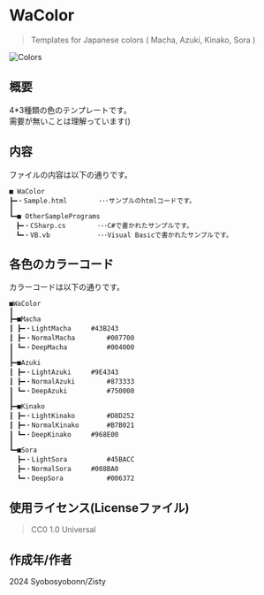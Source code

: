 # WaColor
> Templates for Japanese colors ( Macha, Azuki, Kinako, Sora )

![Colors](https://github.com/zisty-h/WaColor/blob/main/Colors.png?raw=true)

## 概要
4*3種類の色のテンプレートです。<br>
需要が無いことは理解っています()<br>

## 内容
ファイルの内容は以下の通りです。
```
■ WaColor
┣━・Sample.html        ･･･サンプルのhtmlコードです。
┃
┗━■ OtherSamplePrograms
　┣━・CSharp.cs        ･･･C#で書かれたサンプルです。
　┗━・VB.vb            ･･･Visual Basicで書かれたサンプルです。
```

## 各色のカラーコード
カラーコードは以下の通りです。
```
■WaColor 
┃
┣━■Macha
┃ ┣━・LightMacha		#43B243
┃ ┣━・NormalMacha		#007700
┃ ┗━・DeepMacha			#004000
┃
┣━■Azuki
┃ ┣━・LightAzuki		#9E4343
┃ ┣━・NormalAzuki		#873333
┃ ┗━・DeepAzuki			#750000
┃
┣━■Kinako
┃ ┣━・LightKinako		#D8D252
┃ ┣━・NormalKinako		#B7B021
┃ ┗━・DeepKinako		#968E00
┃
┗━■Sora
  ┣━・LightSora			#45BACC
  ┣━・NormalSora		#008BA0
  ┗━・DeepSora			#006372
```

## 使用ライセンス(Licenseファイル)
> CC0 1.0 Universal

## 作成年/作者
2024 Syobosyobonn/Zisty 

